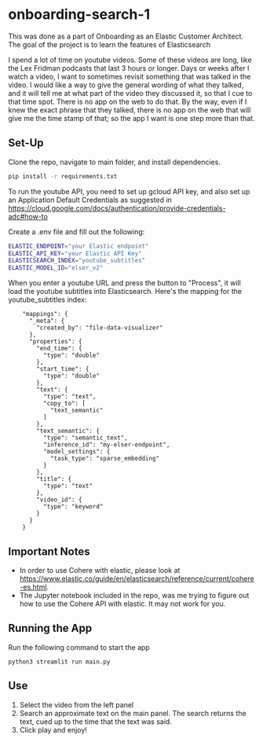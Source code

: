 # onboarding-search-1

This was done as a part of Onboarding as an Elastic Customer Architect. The goal of the project is to learn the features of Elasticsearch

I spend a lot of time on youtube videos. Some of these videos are long, like the Lex Fridman podcasts that last 3 hours or longer. Days or weeks after I watch a video, I want to sometimes revisit something that was talked in the video. I would like a way to give the general wording of what they talked, and it will tell me at what part of the video they discussed it, so that I cue to that time spot. There is no app on the web to do that. By the way, even if I knew the exact phrase that they talked, there is no app on the web that will give me the time stamp of that; so the app I want is one step more than that. 


## Set-Up 

Clone the repo, navigate to main folder, and install dependencies.
```bash
pip install -r requirements.txt
```

To run the youtube API, you need to set up gcloud API key, and also set up an Application Default Credentials as suggested in https://cloud.google.com/docs/authentication/provide-credentials-adc#how-to

Create a .env file and fill out the following:
```bash
ELASTIC_ENDPOINT="your Elastic endpoint"
ELASTIC_API_KEY="your Elastic API Key"
ELASTICSEARCH_INDEX="youtube_subtitles"
ELASTIC_MODEL_ID="elser_v2"
```
When you enter a youtube URL and press the button to "Process", it will load the youtube subtitles into Elasticsearch. 
Here's the mapping for the youtube_subtitles index:
```
    "mappings": {
      "_meta": {
        "created_by": "file-data-visualizer"
      },
      "properties": {
        "end_time": {
          "type": "double"
        },
        "start_time": {
          "type": "double"
        },
        "text": {
          "type": "text",
          "copy_to": [
            "text_semantic"
          ]
        },
        "text_semantic": {
          "type": "semantic_text",
          "inference_id": "my-elser-endpoint",
          "model_settings": {
            "task_type": "sparse_embedding"
          }
        },
        "title": {
          "type": "text"
        },
        "video_id": {
          "type": "keyword"
        }
      }
    }
```
## Important Notes
- In order to use Cohere with elastic, please look at https://www.elastic.co/guide/en/elasticsearch/reference/current/cohere-es.html.
- The Jupyter notebook included in the repo, was me trying to figure out how to use the Cohere API with elastic. It may not work for you. 

## Running the App

Run the following command to start the app
```
python3 streamlit run main.py
```

## Use

1. Select the video from the left panel
2. Search an approximate text on the main panel. The search returns the text, cued up to the time that the text was said. 
3. Click play and enjoy!

